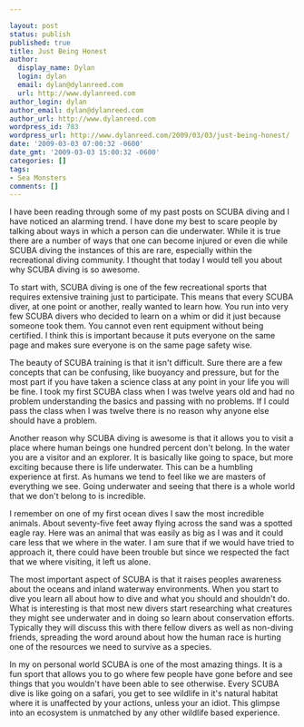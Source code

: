 ```yaml
---

layout: post
status: publish
published: true
title: Just Being Honest
author:
  display_name: Dylan
  login: dylan
  email: dylan@dylanreed.com
  url: http://www.dylanreed.com
author_login: dylan
author_email: dylan@dylanreed.com
author_url: http://www.dylanreed.com
wordpress_id: 783
wordpress_url: http://www.dylanreed.com/2009/03/03/just-being-honest/
date: '2009-03-03 07:00:32 -0600'
date_gmt: '2009-03-03 15:00:32 -0600'
categories: []
tags:
- Sea Monsters
comments: []
---
```


I have been reading through some of my past posts on SCUBA diving and I have noticed an alarming trend. I have done my best to scare people by talking about ways in which a person can die underwater. While it is true there are a number of ways that one can become injured or even die while SCUBA diving the instances of this are rare, especially within the recreational diving community. I thought that today I would tell you about why SCUBA diving is so awesome.

To start with, SCUBA diving is one of the few recreational sports that requires extensive training just to participate. This means that every SCUBA diver, at one point or another, really wanted to learn how. You run into very few SCUBA divers who decided to learn on a whim or did it just because someone took them. You cannot even rent equipment without being certified.  I think this is important because it puts everyone on the same page and makes sure everyone is on the same page safety wise. 

The beauty of SCUBA training is that it isn't difficult. Sure there are a few concepts that can be confusing, like buoyancy and pressure, but for the most part if you have taken a science class at any point in your life you will be fine. I took my first SCUBA class when I was twelve years old and had no problem understanding the basics and passing with no problems. If I could pass the class when I was twelve there is no reason why anyone else should have a problem.

Another reason why SCUBA diving is awesome is that it allows you to visit a place where human beings one hundred percent don't belong. In the water you are a visitor and an explorer. It is basically like going to space, but more exciting because there is life underwater. This can be a humbling experience at first. As humans we tend to feel like we are masters of everything we see. Going underwater and seeing that there is a whole world that we don't belong to is incredible. 

I remember on one of my first ocean dives I saw the most incredible animals. About seventy-five feet away flying across the sand was a spotted eagle ray. Here was an animal that was easily as big as I was and it could care less that we where in the water. I am sure that if we would have tried to approach it, there could have been trouble but since we respected the fact that we where visiting, it left us alone. 

The most important aspect of SCUBA is that it raises peoples awareness about the oceans and inland waterway environments. When you start to dive you learn all about how to dive and what you should and shouldn't do. What is interesting is that most new divers start researching what creatures they might see underwater and in doing so learn about conservation efforts. Typically they will discuss this with there fellow divers as well as non-diving friends, spreading the word around about how the human race is hurting one of the resources we need to survive as a species. 

In my on personal world SCUBA is one of the most amazing things. It is a fun sport that allows you to go where few people have gone before and see things that you wouldn't have been able to see otherwise. Every SCUBA dive is like going on a safari, you get to see wildlife in it's natural habitat where it is unaffected by your actions, unless your an idiot. This glimpse into an ecosystem is unmatched by any other wildlife based experience. 
